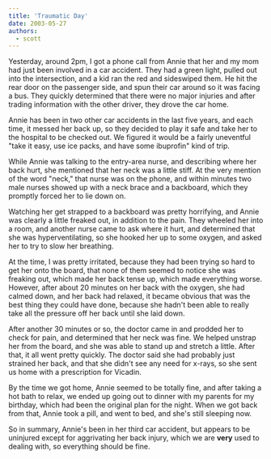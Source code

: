 ```yaml
---
title: 'Traumatic Day'
date: 2003-05-27
authors:
  - scott
---
```


Yesterday, around 2pm, I got a phone call from Annie that her and my mom had just been involved in a car accident. They had a green light, pulled out into the intersection, and a kid ran the red and sideswiped them. He hit the rear door on the passenger side, and spun their car around so it was facing a bus. They quickly determined that there were no major injuries and after trading information with the other driver, they drove the car home.

Annie has been in two other car accidents in the last five years, and each time, it messed her back up, so they decided to play it safe and take her to the hospital to be checked out. We figured it would be a fairly uneventful "take it easy, use ice packs, and have some ibuprofin" kind of trip.

While Annie was talking to the entry-area nurse, and describing where her back hurt, she mentioned that her neck was a little stiff. At the very mention of the word "neck," that nurse was on the phone, and within minutes two male nurses showed up with a neck brace and a backboard, which they promptly forced her to lie down on.

Watching her get strapped to a backboard was pretty horrifying, and Annie was clearly a little freaked out, in addition to the pain. They wheeled her into a room, and another nurse came to ask where it hurt, and determined that she was hyperventilating, so she hooked her up to some oxygen, and asked her to try to slow her breathing.

At the time, I was pretty irritated, because they had been trying so hard to get her onto the board, that none of them seemed to notice she was freaking out, which made her back tense up, which made everything worse. However, after about 20 minutes on her back with the oxygen, she had calmed down, and her back had relaxed, it became obvious that was the best thing they could have done, because she hadn't been able to really take all the pressure off her back until she laid down.

After another 30 minutes or so, the doctor came in and prodded her to check for pain, and determined that her neck was fine. We helped unstrap her from the board, and she was able to stand up and stretch a little. After that, it all went pretty quickly. The doctor said she had probably just strained her back, and that she didn't see any need for x-rays, so she sent us home with a prescription for Vicadin.

By the time we got home, Annie seemed to be totally fine, and after taking a hot bath to relax, we ended up going out to dinner with my parents for my birthday, which had been the original plan for the night. When we got back from that, Annie took a pill, and went to bed, and she's still sleeping now.

So in summary, Annie's been in her third car accident, but appears to be uninjured except for aggrivating her back injury, which we are **very** used to dealing with, so everything should be fine.
